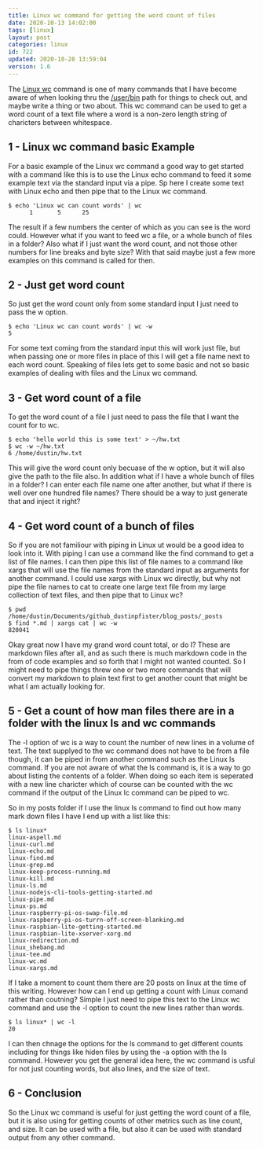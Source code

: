 ```yaml
---
title: Linux wc command for getting the word count of files
date: 2020-10-13 14:02:00
tags: [linux]
layout: post
categories: linux
id: 722
updated: 2020-10-28 13:59:04
version: 1.6
---
```


The [Linux wc](https://en.wikipedia.org/wiki/Wc_%28Unix%29) command is one of many commands that I have become aware of when looking thru the [\/user\/bin](http://www.linfo.org/usr_bin.html) path for things to check out, and maybe write a thing or two about. This wc command can be used to get a word count of a text file where a word is a non-zero length string of charicters between whitespace.

<!-- more -->

## 1 - Linux wc command basic Example

For a basic example of the Linux wc command a good way to get started with a command like this is to use the Linux echo command to feed it some example text via the standard input via a pipe. Sp here I create some text with Linux echo and then pipe that to the Linux wc command.

```
$ echo 'Linux wc can count words' | wc
      1       5      25
```

The result if a few numbers the center of which as you can see is the word could. However what if you want to feed wc a file, or a whole bunch of files in a folder? Also what if I just want the word count, and not those other numbers for line breaks and byte size? With that said maybe just a few more examples on this command is called for then.

## 2 - Just get word count

So just get the word count only from some standard input I just need to pass the w option.

```
$ echo 'Linux wc can count words' | wc -w
5
```

For some text coming from the standard input this will work just file, but when passing one or more files in place of this I will get a file name next to each word count. Speaking of files lets get to some basic and not so basic examples of dealing with files and the Linux wc command.

## 3 - Get word count of a file

To get the word count of a file I just need to pass the file that I want the count for to wc.

```
$ echo 'hello world this is some text' > ~/hw.txt
$ wc -w ~/hw.txt
6 /home/dustin/hw.txt
```

This will give the word count only becuase of the w option, but it will also give the path to the file also. In addition what if I have a whole bunch of files in a folder? I can enter each file name one after another, but what if there is well over one hundred file names? There should be a way to just generate that and inject it right?

## 4 - Get word count of a bunch of files

So if you are not familiour with piping in Linux ut would be a good idea to look into it. With piping I can use a command like the find command to get a list of file names. I can then pipe this list of file names to a command like xargs that will use the file names from the standard input as arguments for another command. I could use xargs with Linux wc directly, but why not pipe the file names to cat to create one large text file from my large collection of text files, and then pipe that to Linux wc?

```
$ pwd
/home/dustin/Documents/github_dustinpfister/blog_posts/_posts
$ find *.md | xargs cat | wc -w
820041
```

Okay great now I have my grand word count total, or do I? These are markdown files after all, and as such there is much markdown code in the from of code examples and so forth that I might not wanted counted. So I might need to pipe things threw one or two more commands that will convert my markdown to plain text first to get another count that might be what I am actually looking for.

## 5 - Get a count of how man files there are in a folder with the linux ls and wc commands

The -l option of wc is a way to count the number of new lines in a volume of text. The text supplyed to the wc command does not have to be from a file though, it can be piped in from another command such as the Linux ls command. If you are not aware of what the ls command is, it is a way to go about listing the contents of a folder. When doing so each item is seperated with a new line charicter which of course can be counted with the wc command if the output of the Linux lc command can be piped to wc.

So in my posts folder if I use the linux ls command to find out how many mark down files I have I end up with a list like this:

```
$ ls linux*
linux-aspell.md
linux-curl.md
linux-echo.md
linux-find.md
linux-grep.md
linux-keep-process-running.md
linux-kill.md
linux-ls.md
linux-nodejs-cli-tools-getting-started.md
linux-pipe.md
linux-ps.md
linux-raspberry-pi-os-swap-file.md
linux-raspberry-pi-os-turrn-off-screen-blanking.md
linux-raspbian-lite-getting-started.md
linux-raspbian-lite-xserver-xorg.md
linux-redirection.md
linux_shebang.md
linux-tee.md
linux-wc.md
linux-xargs.md
```

If I take a moment to count them there are 20 posts on linux at the time of this writing. However how can I end up getting a count with Linux comand rather than coutning? Simple I just need to pipe this text to the Linux wc command and use the -l option to count the new lines rather than words.

```
$ ls linux* | wc -l
20
```

I can then chnage the options for the ls command to get different counts including for things like hiden files by using the -a option with the ls command. However you get the general idea here, the wc command is usful for not just counting words, but also lines, and the size of text.

## 6 - Conclusion

So the Linux wc command is useful for just getting the word count of a file, but it is also using for getting counts of other metrics such as line count, and size. It can be used with a file, but also it can be used with standard output from any other command.
